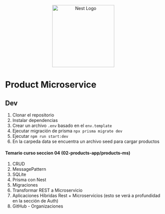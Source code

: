 <p align="center">
  <a href="http://nestjs.com/" target="blank"><img src="https://nestjs.com/img/logo-small.svg" width="200" alt="Nest Logo" /></a>
</p>

[circleci-image]: https://img.shields.io/circleci/build/github/nestjs/nest/master?token=abc123def456
[circleci-url]: https://circleci.com/gh/nestjs/nest

 # Product Microservice



## Dev

1. Clonar el repositorio
2. Instalar dependencias
3. Crear un archivo `.env` basado en el `env.template`
4. Ejecutar migración de prisma `npx prisma migrate dev`
5. Ejecutar `npm run start:dev`
6. En la carpeda data se encuentra un archivo seed para cargar productos

#### Temario curso seccion 04 (02-products-app/products-ms)

1. CRUD
2. MessagePattern
3. SQLite
4. Prisma con Nest
5. Migraciones
6. Transformar REST a Microservicio
7. Aplicaciones Híbridas Rest + Microservicios (esto se verá a profundidad en la sección de Auth)
8. GitHub - Organizaciones
